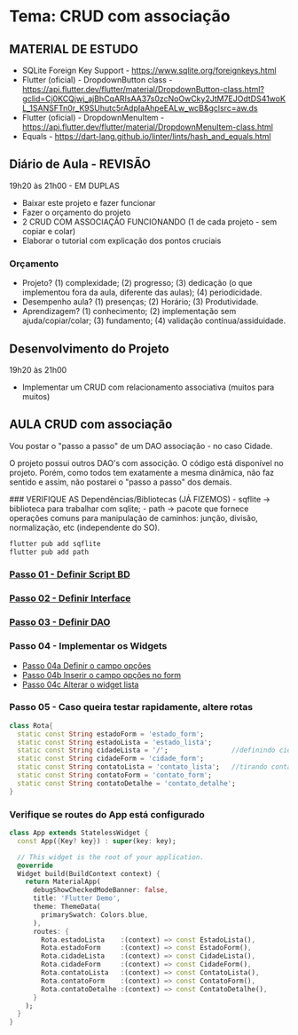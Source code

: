 # Tema: CRUD com associação
## MATERIAL DE ESTUDO
- SQLite Foreign Key Support - https://www.sqlite.org/foreignkeys.html
- Flutter (oficial) - DropdownButton<T> class - https://api.flutter.dev/flutter/material/DropdownButton-class.html?gclid=Cj0KCQjwj_ajBhCqARIsAA37s0zcNoOwCky2JtM7EJOdtDS41woKL_1SANSFTn0r_K9SUhutc5rAdpIaAhpeEALw_wcB&gclsrc=aw.ds
- Flutter (oficial) - DropdownMenuItem - https://api.flutter.dev/flutter/material/DropdownMenuItem-class.html
- Equals - https://dart-lang.github.io/linter/lints/hash_and_equals.html
  
## Diário de Aula - REVISÃO
19h20 às 21h00 - EM DUPLAS
- Baixar este projeto e fazer funcionar
- Fazer o orçamento do projeto
- 2 CRUD COM ASSOCIAÇÃO FUNCIONANDO (1 de cada projeto - sem copiar e colar)
- Elaborar o tutorial com explicação dos pontos cruciais

### Orçamento
- Projeto? (1) complexidade; (2) progresso; (3) dedicação (o que implementou fora da aula, diferente das aulas); (4) periodicidade.
- Desempenho aula? (1) presenças; (2) Horário; (3) Produtividade.
- Aprendizagem? (1) conhecimento; (2) implementação sem ajuda/copiar/colar; (3) fundamento; (4) validação contínua/assiduidade.

## Desenvolvimento do Projeto
19h20 às 21h00
- Implementar um CRUD com relacionamento associativa (muitos para muitos)
  
## AULA CRUD com associação
<p>Vou postar o "passo a passo" de um DAO associação - no caso Cidade.</p>
<p>O projeto possui outros DAO's com associção. O código está disponível no projeto. Porém, como todos tem exatamente a mesma dinâmica, não faz sentido e assim, não postarei o "passo a passo" dos demais.</p>
### VERIFIQUE AS Dependências/Bibliotecas (JÁ FIZEMOS)
- sqflite → biblioteca para trabalhar com sqlite;
- path → pacote que fornece operações comuns para manipulação de caminhos: junção, divisão, normalização, etc (independente do SO).

 ```cmd
flutter pub add sqflite
flutter pub add path  
```
### [Passo 01 - Definir Script BD](readme_01_script.md)
### [Passo 02 - Definir Interface](readme_02_interface_cidade_dao.md)
### [Passo 03 - Definir DAO](readme_03_dao.md)
### Passo 04 - Implementar os Widgets
- [Passo 04a Definir o campo opções](../../../../lib/view/widget/campo_opcoes_estado.dart)
- [Passo 04b Inserir o campo opções no form](../../../../lib/view/cidade_form.dart)
- [Passo 04c Alterar o widget lista](../../../../lib/view/cidade_lista.dart)
### Passo 05 - Caso queira testar rapidamente, altere rotas
```dart
class Rota{
  static const String estadoForm = 'estado_form';
  static const String estadoLista = 'estado_lista';
  static const String cidadeLista = '/';                //definindo cidade como home
  static const String cidadeForm = 'cidade_form';
  static const String contatoLista = 'contato_lista';   //tirando contao como home
  static const String contatoForm = 'contato_form';
  static const String contatoDetalhe = 'contato_detalhe';
}
```

### Verifique se routes do App está configurado
```dart
class App extends StatelessWidget {
  const App({Key? key}) : super(key: key);

  // This widget is the root of your application.
  @override
  Widget build(BuildContext context) {
    return MaterialApp(
      debugShowCheckedModeBanner: false,
      title: 'Flutter Demo',
      theme: ThemeData(
        primarySwatch: Colors.blue,
      ),
      routes: {
        Rota.estadoLista    :(context) => const EstadoLista(),
        Rota.estadoForm     :(context) => const EstadoForm(),
        Rota.cidadeLista    :(context) => const CidadeLista(),
        Rota.cidadeForm     :(context) => const CidadeForm(),
        Rota.contatoLista   :(context) => const ContatoLista(),
        Rota.contatoForm    :(context) => const ContatoForm(),
        Rota.contatoDetalhe :(context) => const ContatoDetalhe(),
      }
    );
  }
} 
```